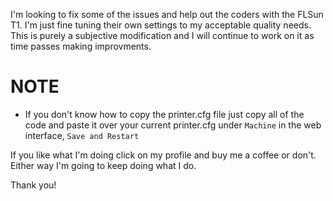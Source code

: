 I'm looking to fix some of the issues and help out the coders with the FLSun T1. I'm just fine tuning their own settings to my acceptable quality needs. This is purely a subjective modification and I will continue to work on it as time passes making improvments.

# NOTE
- If you don't know how to copy the printer.cfg file just copy all of the code and paste it over your current printer.cfg under `Machine` in the web interface, `Save and Restart`


If you like what I'm doing click on my profile and buy me a coffee or don't. Either way I'm going to keep doing what I do. 

Thank you!
